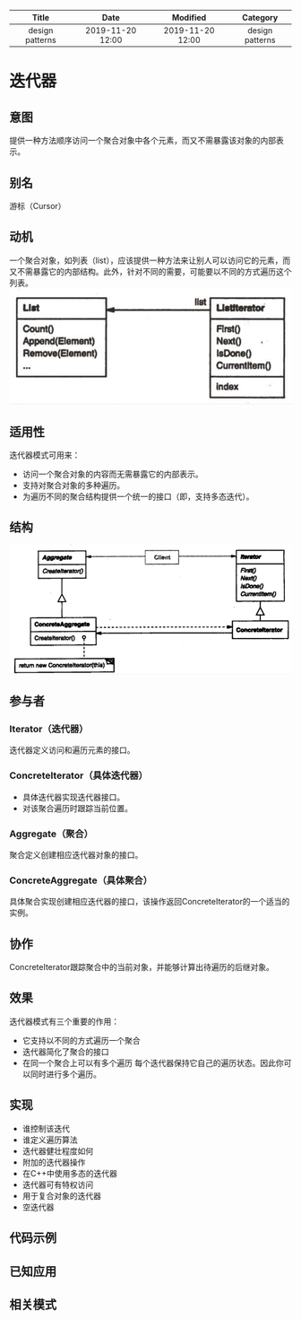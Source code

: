 | Title                | Date             | Modified         | Category          |
|:--------------------:|:----------------:|:----------------:|:-----------------:|
| design patterns      | 2019-11-20 12:00 | 2019-11-20 12:00 | design patterns   |

# 迭代器


## 意图
提供一种方法顺序访问一个聚合对象中各个元素，而又不需暴露该对象的内部表示。
## 别名
游标（Cursor）
## 动机
一个聚合对象，如列表（list），应该提供一种方法来让别人可以访问它的元素，而又不需暴露它的内部结构。此外，针对不同的需要，可能要以不同的方式遍历这个列表。
![](./images/iterator.png)


## 适用性
迭代器模式可用来：
- 访问一个聚合对象的内容而无需暴露它的内部表示。
- 支持对聚合对象的多种遍历。
- 为遍历不同的聚合结构提供一个统一的接口（即，支持多态迭代）。


## 结构

![](./images/iterator-02.png)

## 参与者

### Iterator（迭代器）
迭代器定义访问和遍历元素的接口。

### ConcreteIterator（具体迭代器）
- 具体迭代器实现迭代器接口。
- 对该聚合遍历时跟踪当前位置。

### Aggregate（聚合）
聚合定义创建相应迭代器对象的接口。

### ConcreteAggregate（具体聚合）
具体聚合实现创建相应迭代器的接口，该操作返回ConcreteIterator的一个适当的实例。


## 协作
ConcreteIterator跟踪聚合中的当前对象，并能够计算出待遍历的后继对象。

## 效果
迭代器模式有三个重要的作用：
- 它支持以不同的方式遍历一个聚合
- 迭代器简化了聚合的接口
- 在同一个聚合上可以有多个遍历  每个迭代器保持它自己的遍历状态。因此你可以同时进行多个遍历。

## 实现
- 谁控制该迭代
- 谁定义遍历算法
- 迭代器健壮程度如何
- 附加的迭代器操作
- 在C++中使用多态的迭代器
- 迭代器可有特权访问
- 用于复合对象的迭代器
- 空迭代器

## 代码示例
## 已知应用
## 相关模式
